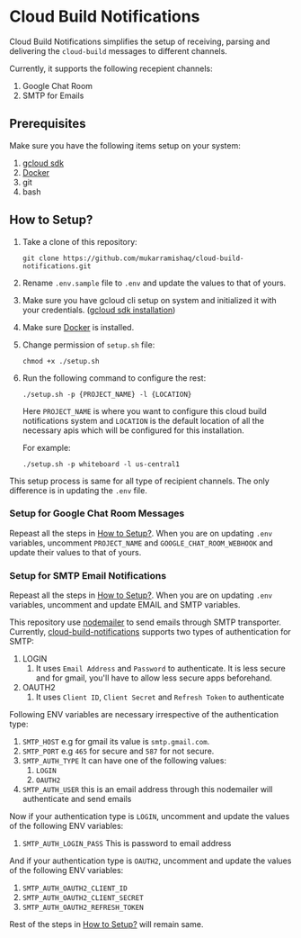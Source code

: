 # Cloud Build Notifications

Cloud Build Notifications simplifies the setup of receiving, parsing and delivering the `cloud-build` messages to different channels.

Currently, it supports the following recepient channels:

1. Google Chat Room
2. SMTP for Emails

## Prerequisites

Make sure you have the following items setup on your system:

1. [gcloud sdk](https://cloud.google.com/sdk/docs/install)
2. [Docker](https://docs.docker.com/engine/install/)
3. git
4. bash

## How to Setup?

1. Take a clone of this repository:

   ```shell
   git clone https://github.com/mukarramishaq/cloud-build-notifications.git
   ```

2. Rename `.env.sample` file to `.env` and update the values to that of yours.

3. Make sure you have gcloud cli setup on system and initialized it with your credentials. ([gcloud sdk installation](https://cloud.google.com/sdk/docs/install))

4. Make sure [Docker](https://docs.docker.com/engine/install/) is installed.

5. Change permission of `setup.sh` file:

    ```shell
   chmod +x ./setup.sh
   ```

6. Run the following command to configure the rest:

    ```shell
    ./setup.sh -p {PROJECT_NAME} -l {LOCATION}
    ```

   Here `PROJECT_NAME` is where you want to configure this cloud build notifications system and `LOCATION` is the default location of all the necessary apis which will be configured for this installation.

   For example:

   ```shell
   ./setup.sh -p whiteboard -l us-central1
   ```

This setup process is same for all type of recipient channels. The only difference is in updating the `.env` file.

### Setup for Google Chat Room Messages

Repeast all the steps in [How to Setup?](#how-to-setup). When you are on updating `.env` variables, uncomment `PROJECT_NAME` and `GOOGLE_CHAT_ROOM_WEBHOOK` and update their values to that of yours.

### Setup for SMTP Email Notifications

Repeast all the steps in [How to Setup?](#how-to-setup). When you are on updating `.env` variables, uncomment and update EMAIL and SMTP variables.

This repository use [nodemailer](https://nodemailer.com/about/) to send emails through SMTP transporter. Currently, [cloud-build-notifications](https://github.com/mukarramishaq/cloud-build-notifications) supports two types of authentication for SMTP:

1. LOGIN
   1. It uses `Email Address` and `Password` to authenticate. It is less secure and for gmail, you'll have to allow less secure apps beforehand.
2. OAUTH2
   1. It uses `Client ID`, `Client Secret` and `Refresh Token` to authenticate

Following ENV variables are necessary irrespective of the authentication type:

1. `SMTP_HOST` e.g for gmail its value is `smtp.gmail.com`.
2. `SMTP_PORT` e.g `465` for secure and `587` for not secure.
3. `SMTP_AUTH_TYPE` It can have one of the following values:
   1. `LOGIN`
   2. `OAUTH2`
4. `SMTP_AUTH_USER` this is an email address through this nodemailer will authenticate and send emails

Now if your authentication type is `LOGIN`, uncomment and update the values of the following ENV variables:

1. `SMTP_AUTH_LOGIN_PASS` This is password to email address

And if your authentication type is `OAUTH2`, uncomment and update the values of the following ENV variables:

1. `SMTP_AUTH_OAUTH2_CLIENT_ID`
2. `SMTP_AUTH_OAUTH2_CLIENT_SECRET`
3. `SMTP_AUTH_OAUTH2_REFRESH_TOKEN`

Rest of the steps in [How to Setup?](#how-to-setup) will remain same.
